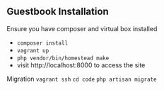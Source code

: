 

## Guestbook Installation

Ensure you have composer and virtual box installed

- ```composer install```
- ```vagrant up```
- ```php vendor/bin/homestead make```
- visit http://localhost:8000 to access the site


Migration
```vagrant ssh```
```cd code```
```php artisan migrate```

